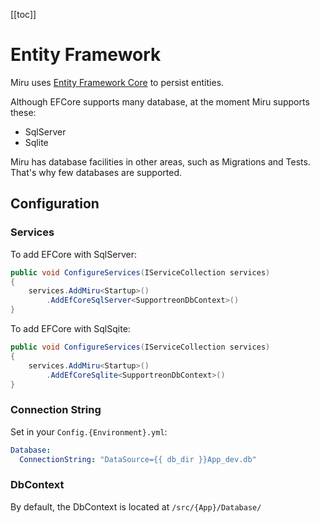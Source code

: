 <!-- 
Introduction
  efcore
  support: sqlserver, sqlite
Configuration
    addentityframework
    connectionstring
DbContext
    location
Helpers
    TODO: byid, byidorfail, etc
-->

[[toc]]

# Entity Framework

Miru uses [Entity Framework Core](https://docs.microsoft.com/en-us/ef/core/) to persist entities.

Although EFCore supports many database, at the moment Miru supports these:

* SqlServer
* Sqlite

Miru has database facilities in other areas, such as Migrations and Tests. That's why few databases are supported.

## Configuration

### Services

To add EFCore with SqlServer:

```csharp
public void ConfigureServices(IServiceCollection services)
{
    services.AddMiru<Startup>()
        .AddEfCoreSqlServer<SupportreonDbContext>()
}
```

To add EFCore with SqlSqite:

```csharp
public void ConfigureServices(IServiceCollection services)
{
    services.AddMiru<Startup>()
        .AddEfCoreSqlite<SupportreonDbContext>()
}
```

### Connection String

Set in your `Config.{Environment}.yml`:

```yml
Database:
  ConnectionString: "DataSource={{ db_dir }}App_dev.db"
```

### DbContext

By default, the DbContext is located at `/src/{App}/Database/`